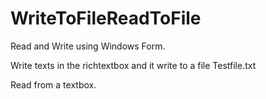 # WriteToFileReadToFile
Read and Write using Windows Form. 

Write texts in the richtextbox and it write to a file Testfile.txt

Read from a textbox. 
